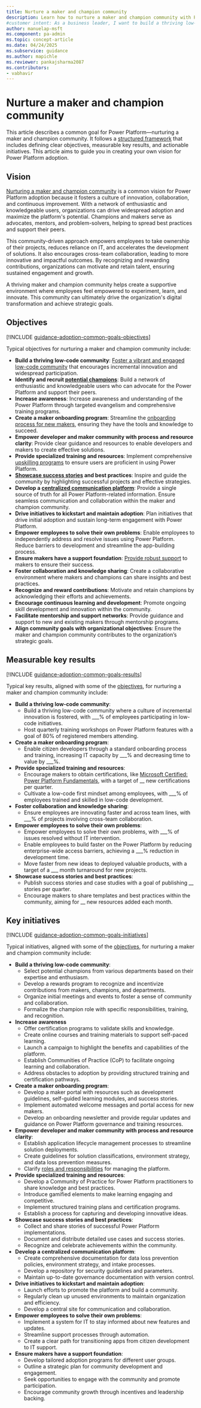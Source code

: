 ```yaml
---
title: Nurture a maker and champion community
description: Learn how to nurture a maker and champion community with Power Platform. Discover strategies to foster innovation and collaboration.
#customer intent: As a business leader, I want to build a thriving low-code community so that I can foster innovation and collaboration.
author: manuelap-msft
ms.component: pa-admin
ms.topic: concept-article
ms.date: 04/24/2025
ms.subservice: guidance
ms.author: mapichle
ms.reviewer: pankajsharma2087
ms.contributors: 
- vabhavir
---
```


# Nurture a maker and champion community

This article describes a common goal for Power Platform—nurturing a maker and champion community. It follows a [structured framework](../vision.md) that includes defining clear objectives, measurable key results, and actionable initiatives. This article aims to guide you in creating your own vision for Power Platform adoption.

## Vision

[Nurturing a maker and champion community](../community-goals.md) is a common vision for Power Platform adoption because it fosters a culture of innovation, collaboration, and continuous improvement. With a network of enthusiastic and knowledgeable users, organizations can drive widespread adoption and maximize the platform's potential. Champions and makers serve as advocates, mentors, and problem-solvers, helping to spread best practices and support their peers.

This community-driven approach empowers employees to take ownership of their projects, reduces reliance on IT, and accelerates the development of solutions. It also encourages cross-team collaboration, leading to more innovative and impactful outcomes. By recognizing and rewarding contributions, organizations can motivate and retain talent, ensuring sustained engagement and growth.

A thriving maker and champion community helps create a supportive environment where employees feel empowered to experiment, learn, and innovate. This community can ultimately drive the organization's digital transformation and achieve strategic goals.

## Objectives

[!INCLUDE [guidance-adoption-common-goals-objectives](../../../includes/guidance-adoption-common-goals-objectives.md)]

Typical objectives for nurturing a maker and champion community include:

- **Build a thriving low-code community**: [Foster a vibrant and engaged low-code community](../community-goals.md) that encourages incremental innovation and widespread participation.
- **Identify and recruit [potential champions](../champions.md)**: Build a network of enthusiastic and knowledgeable users who can advocate for the Power Platform and support their peers.
- **Increase awareness**:  Increase awareness and understanding of the Power Platform through targeted evangelism and comprehensive training programs.
- **Create a maker onboarding program**: Streamline the [onboarding process for new makers](../onboard-makers.md), ensuring they have the tools and knowledge to succeed.
- **Empower developer and maker community with process and resource clarity**: Provide clear guidance and resources to enable developers and makers to create effective solutions.
- **Provide specialized training and resources**: Implement comprehensive [upskilling programs](../training-strategy.md) to ensure users are proficient in using Power Platform.
- **[Showcase success stories](../show-and-tell.md) and best practices**: Inspire and guide the community by highlighting successful projects and effective strategies.
- **Develop a [centralized communication platform](../wiki-community.md#sharepoint-communication-site)**: Provide a single source of truth for all Power Platform-related information. Ensure seamless communication and collaboration within the maker and champion community.
- **Drive initiatives to kickstart and maintain adoption**: Plan initiatives that drive initial adoption and sustain long-term engagement with Power Platform.
- **Empower employees to solve their own problems**: Enable employees to independently address and resolve issues using Power Platform. Reduce barriers to development and streamline the app-building process.
- **Ensure makers have a support foundation**: [Provide robust support](../support-strategy-makers.md) to makers to ensure their success.
- **Foster collaboration and knowledge sharing**: Create a collaborative environment where makers and champions can share insights and best practices.
- **Recognize and reward contributions**: Motivate and retain champions by acknowledging their efforts and achievements.
- **Encourage continuous learning and development**: Promote ongoing skill development and innovation within the community.
- **Facilitate mentorship and support networks**: Provide guidance and support to new and existing makers through mentorship programs. 
- **Align community goals with organizational objectives**: Ensure the maker and champion community contributes to the organization’s strategic goals.

## Measurable key results

[!INCLUDE [guidance-adoption-common-goals-results](../../../includes/guidance-adoption-common-goals-results.md)]

Typical key results, aligned with some of the [objectives](#objectives), for nurturing a maker and champion community include:

- **Build a thriving low-code community**:
    - Build a thriving low-code community where a culture of incremental innovation is fostered, with ___% of employees participating in low-code initiatives. 
    - Host quarterly training workshops on Power Platform features with a goal of 80% of registered members attending. 
- **Create a maker onboarding program**:
    - Enable citizen developers through a standard onboarding process and training, increasing IT capacity by ___% and decreasing time to value by ___%. 
- **Provide specialized training and resources**:
    - Encourage makers to obtain certifications, like [Microsoft Certified: Power Platform Fundamentals](/credentials/certifications/power-platform-fundamentals/), with a target of __ new certifications per quarter. 
    - Cultivate a low-code first mindset among employees, with ___% of employees trained and skilled in low-code development. 
- **Foster collaboration and knowledge sharing**:
    - Ensure employees are innovating faster and across team lines, with ___% of projects involving cross-team collaboration. 
- **Empower employees to solve their own problems**: 
    - Empower employees to solve their own problems, with ___% of issues resolved without IT intervention. 
    - Enable employees to build faster on the Power Platform by reducing enterprise-wide access barriers, achieving a ___% reduction in development time. 
    - Move faster from new ideas to deployed valuable products, with a target of a ___ month turnaround for new projects. 
- **Showcase success stories and best practices**:
    - Publish success stories and case studies with a goal of publishing __ stories per quarter. 
    - Encourage makers to share templates and best practices within the community, aiming for __ new resources added each month. 

## Key initiatives
    
[!INCLUDE [guidance-adoption-common-goals-initiatives](../../../includes/guidance-adoption-common-goals-initiatives.md)]

Typical initiatives, aligned with some of the [objectives](#objectives), for nurturing a maker and champion community include:

- **Build a thriving low-code community**:
    - Select potential champions from various departments based on their expertise and enthusiasm.
    - Develop a rewards program to recognize and incentivize contributions from makers, champions, and departments.
    - Organize initial meetings and events to foster a sense of community and collaboration.
    - Formalize the champion role with specific responsibilities, training, and recognition.
- **Increase awareness**
    - Offer certification programs to validate skills and knowledge.
    - Create online courses and training materials to support self-paced learning.
    - Launch a campaign to highlight the benefits and capabilities of the platform.
    - Establish Communities of Practice (CoP) to facilitate ongoing learning and collaboration.
    - Address obstacles to adoption by providing structured training and certification pathways.
- **Create a maker onboarding program**:
    - Develop a maker portal with resources such as development guidelines, self-guided learning modules, and success stories.
    - Implement automated welcome messages and portal access for new makers.
    - Develop an onboarding newsletter and provide regular updates and guidance on Power Platform governance and training resources.
- **Empower developer and maker community with process and resource clarity**:
    - Establish application lifecycle management processes to streamline solution deployments.
    - Create guidelines for solution classifications, environment strategy, and data loss prevention measures.
    - Clarify [roles and responsibilities](../roles.md) for managing the platform.
- **Provide specialized training and resources**:
    -  Develop a Community of Practice for Power Platform practitioners to share knowledge and best practices.
    - Introduce gamified elements to make learning engaging and competitive.
    - Implement structured training plans and certification programs.
    - Establish a process for capturing and developing innovative ideas.
- **Showcase success stories and best practices**:
    - Collect and share stories of successful Power Platform implementations.
    - Document and distribute detailed use cases and success stories.
    - Recognize and celebrate achievements within the community.
- **Develop a centralized communication platform**:
    - Create comprehensive documentation for data loss prevention policies, environment strategy, and intake processes.
    - Develop a repository for security guidelines and parameters.
    - Maintain up-to-date governance documentation with version control.
- **Drive initiatives to kickstart and maintain adoption**:
    - Launch efforts to promote the platform and build a community.
    - Regularly clean up unused environments to maintain organization and efficiency.
    - Develop a central site for communication and collaboration.
- **Empower employees to solve their own problems**:
    - Implement a system for IT to stay informed about new features and updates.
    - Streamline support processes through automation.
    - Create a clear path for transitioning apps from citizen development to IT support.
- **Ensure makers have a support foundation**:
    - Develop tailored adoption programs for different user groups.
    - Outline a strategic plan for community development and engagement.
    - Seek opportunities to engage with the community and promote participation.
    - Encourage community growth through incentives and leadership backing.

